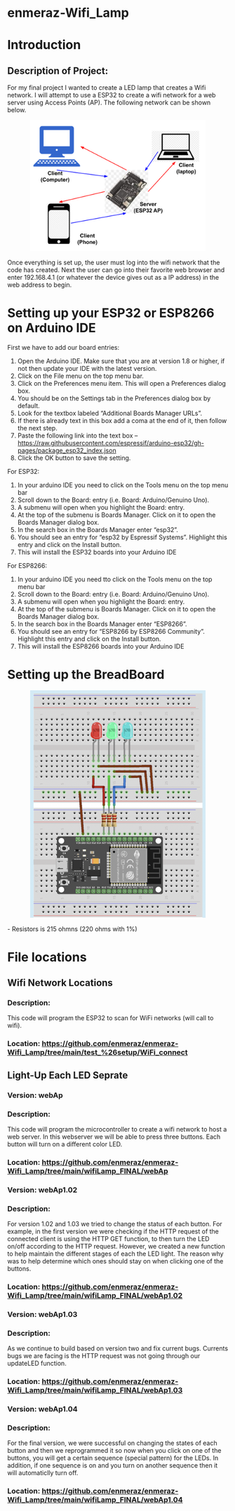 # enmeraz-Wifi_Lamp

# Introduction
## Description of Project: 
For my final project I wanted to create a LED lamp that creates a Wifi network. I will attempt to use a ESP32 to create a wifi network for a web server using Access Points (AP). The following network can be shown below.

<p align="center">
    <img src="network-esp32.png" alt="ESP32_network" width=400 hieght=400> 
</p>

Once everything is set up, the user must log into the wifi network that the code has created. Next the user can go into their favorite web browser and enter 192.168.4.1 (or whatever the device gives out as a IP address) in the web address to begin.  

# Setting up your ESP32 or ESP8266 on Arduino IDE
First we have to add our board entries:
1. Open the Arduino IDE. Make sure that you are at version 1.8 or higher, if not then update your IDE with the latest version.
2. Click on the File menu on the top menu bar.
3. Click on the Preferences menu item. This will open a Preferences dialog box.
4. You should be on the Settings tab in the Preferences dialog box by default.
5. Look for the textbox labeled “Additional Boards Manager URLs”.
6. If there is already text in this box add a coma at the end of it, then follow the next step.
7. Paste the following link into the text box – https://raw.githubusercontent.com/espressif/arduino-esp32/gh-pages/package_esp32_index.json
8. Click the OK button to save the setting.

For ESP32:
1. In your arduino IDE you need to click on the Tools menu on the top menu bar
2. Scroll down to the Board: entry (i.e. Board: Arduino/Genuino Uno).
3. A submenu will open when you highlight the Board: entry.
4. At the top of the submenu is Boards Manager. Click on it to open the Boards Manager dialog box.
5. In the search box in the Boards Manager enter “esp32”.
6. You should see an entry for “esp32 by Espressif Systems”. Highlight this entry and click on the Install button.
7. This will install the ESP32 boards into your Arduino IDE

For ESP8266:
1. In your arduino IDE you need tto click on the Tools menu on the top menu bar
2. Scroll down to the Board: entry (i.e. Board: Arduino/Genuino Uno).
3. A submenu will open when you highlight the Board: entry.
4. At the top of the submenu is Boards Manager. Click on it to open the Boards Manager dialog box.
5. In the search box in the Boards Manager enter “ESP8266”.
6. You should see an entry for “ESP8266 by ESP8266 Community”. Highlight this entry and click on the Install button.
7. This will install the ESP8266 boards into your Arduino IDE

# Setting up the BreadBoard
<p align="center">
    <img src="wireSetup.png" alt="boardSetup" width=400 hieght=400> 
</p>
- Resistors is 215 ohmns (220 ohms with 1%)


# File locations

## Wifi Network Locations
### Description: 
This code will program the ESP32 to scan for WiFi networks (will call to wifi).
### Location: https://github.com/enmeraz/enmeraz-Wifi_Lamp/tree/main/test_%26setup/WiFi_connect

## Light-Up Each LED Seprate

### Version: webAp
### Description: 
This code will program the microcontroller to create a wifi network to host a web server. In this webserver we will be able to press three buttons. Each button will turn on a different color LED.
### Location: https://github.com/enmeraz/enmeraz-Wifi_Lamp/tree/main/wifiLamp_FINAL/webAp

### Version: webAp1.02
### Description: 
For version 1.02 and 1.03 we tried to change the status of each button. For example, in the first version we were checking if the HTTP request of the connected client is using the HTTP GET function, to then turn the LED on/off according to the HTTP request. However, we created a new function to help maintain the different stages of each the LED light. The reason why was to help determine which ones should stay on when clicking one of the buttons. 
### Location: https://github.com/enmeraz/enmeraz-Wifi_Lamp/tree/main/wifiLamp_FINAL/webAp1.02

### Version: webAp1.03
### Description: 
As we continue to build based on version two and fix current bugs. Currents bugs we are facing is the HTTP request was not going through our updateLED function. 
### Location: https://github.com/enmeraz/enmeraz-Wifi_Lamp/tree/main/wifiLamp_FINAL/webAp1.03

### Version: webAp1.04
### Description: 
For the final version, we were successful on changing the states of each button and then we reprogrammed it so now when you click on one of the buttons, you will get a certain sequence (special pattern) for the LEDs. In addition, if one sequence is on and you turn on another sequence then it will automaticlly turn off. 
### Location: https://github.com/enmeraz/enmeraz-Wifi_Lamp/tree/main/wifiLamp_FINAL/webAp1.04